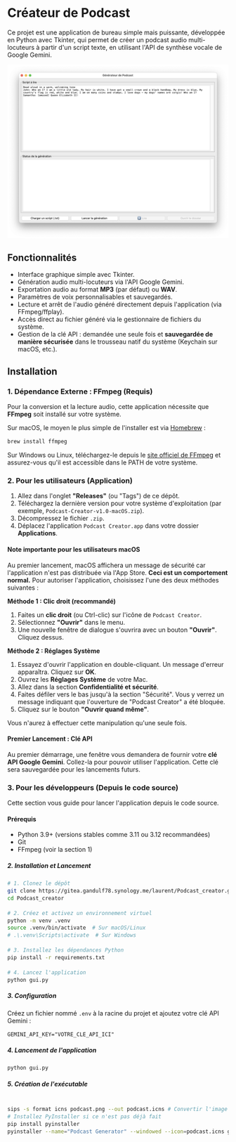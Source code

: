 # Créateur de Podcast

Ce projet est une application de bureau simple mais puissante, développée en Python avec Tkinter, qui permet de créer un podcast audio multi-locuteurs à partir d'un script texte, en utilisant l'API de synthèse vocale de Google Gemini.

![Capture d'écran de l'application](podcast_creator_screenshot.png)

## Fonctionnalités

- Interface graphique simple avec Tkinter.
- Génération audio multi-locuteurs via l'API Google Gemini.
- Exportation audio au format **MP3** (par défaut) ou **WAV**.
- Paramètres de voix personnalisables et sauvegardés.
- Lecture et arrêt de l'audio généré directement depuis l'application (via FFmpeg/ffplay).
- Accès direct au fichier généré via le gestionnaire de fichiers du système.
- Gestion de la clé API : demandée une seule fois et **sauvegardée de manière sécurisée** dans le trousseau natif du système (Keychain sur macOS, etc.).

## Installation

### 1. Dépendance Externe : FFmpeg (Requis)

Pour la conversion et la lecture audio, cette application nécessite que **FFmpeg** soit installé sur votre système.

Sur macOS, le moyen le plus simple de l'installer est via [Homebrew](https://brew.sh/index_fr) :
```sh
brew install ffmpeg
```
Sur Windows ou Linux, téléchargez-le depuis le [site officiel de FFmpeg](https://ffmpeg.org/download.html) et assurez-vous qu'il est accessible dans le PATH de votre système.

### 2. Pour les utilisateurs (Application)
1.  Allez dans l'onglet **"Releases"** (ou "Tags") de ce dépôt.
2.  Téléchargez la dernière version pour votre système d'exploitation (par exemple, `Podcast-Creator-v1.0-macOS.zip`).
3.  Décompressez le fichier `.zip`.
4.  Déplacez l'application `Podcast Creator.app` dans votre dossier **Applications**.

#### Note importante pour les utilisateurs macOS

Au premier lancement, macOS affichera un message de sécurité car l'application n'est pas distribuée via l'App Store. **Ceci est un comportement normal.** Pour autoriser l'application, choisissez l'une des deux méthodes suivantes :

**Méthode 1 : Clic droit (recommandé)**
1.  Faites un **clic droit** (ou Ctrl-clic) sur l'icône de `Podcast Creator`.
2.  Sélectionnez **"Ouvrir"** dans le menu.
3.  Une nouvelle fenêtre de dialogue s'ouvrira avec un bouton **"Ouvrir"**. Cliquez dessus.

**Méthode 2 : Réglages Système**
1.  Essayez d'ouvrir l'application en double-cliquant. Un message d'erreur apparaîtra. Cliquez sur **OK**.
2.  Ouvrez les **Réglages Système** de votre Mac.
3.  Allez dans la section **Confidentialité et sécurité**.
4.  Faites défiler vers le bas jusqu'à la section "Sécurité". Vous y verrez un message indiquant que l'ouverture de "Podcast Creator" a été bloquée.
5.  Cliquez sur le bouton **"Ouvrir quand même"**.

Vous n'aurez à effectuer cette manipulation qu'une seule fois.

#### Premier Lancement : Clé API

Au premier démarrage, une fenêtre vous demandera de fournir votre **clé API Google Gemini**. Collez-la pour pouvoir utiliser l'application. Cette clé sera sauvegardée pour les lancements futurs.

### 3. Pour les développeurs (Depuis le code source)

Cette section vous guide pour lancer l'application depuis le code source.

#### Prérequis

- Python 3.9+ (versions stables comme 3.11 ou 3.12 recommandées)
- Git
- FFmpeg (voir la section 1)

##### 2. Installation et Lancement

```sh
# 1. Clonez le dépôt
git clone https://gitea.gandulf78.synology.me/laurent/Podcast_creator.git
cd Podcast_creator

# 2. Créez et activez un environnement virtuel
python -m venv .venv
source .venv/bin/activate  # Sur macOS/Linux
# .\.venv\Scripts\activate  # Sur Windows

# 3. Installez les dépendances Python
pip install -r requirements.txt

# 4. Lancez l'application
python gui.py
```

##### 3. Configuration

Créez un fichier nommé `.env` à la racine du projet et ajoutez votre clé API Gemini :

```
GEMINI_API_KEY="VOTRE_CLE_API_ICI"
```

##### 4. Lancement de l'application

```sh
python gui.py
```

##### 5. Création de l'exécutable

```sh

sips -s format icns podcast.png --out podcast.icns # Convertir l'image en format .icns
# Installez PyInstaller si ce n'est pas déjà fait
pip install pyinstaller
pyinstaller --name="Podcast Generator" --windowed --icon=podcast.icns gui.py
```